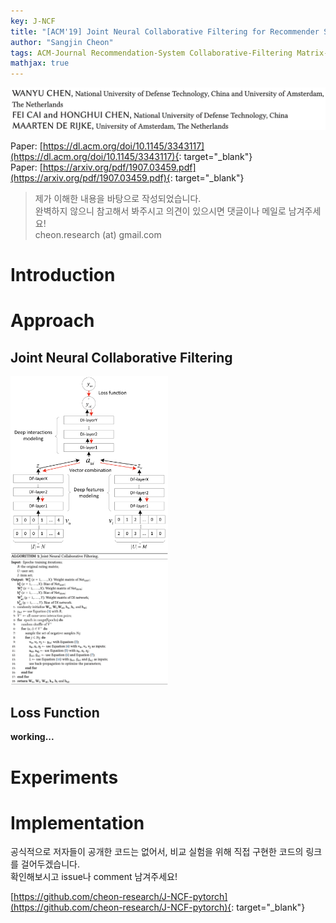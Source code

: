 ```yaml
---
key: J-NCF
title: "[ACM'19] Joint Neural Collaborative Filtering for Recommender Systems 리뷰/설명"
author: "Sangjin Cheon"
tags: ACM-Journal Recommendation-System Collaborative-Filtering Matrix-Factorization Implicit-Feedback Explicit-Feedback
mathjax: true
---
```

  
<img src="https://github.com/cheon-research/cheon-research.github.io/blob/master/assets/post_img/JNCF_authors.png?raw=true">  

Paper: [https://dl.acm.org/doi/10.1145/3343117](https://dl.acm.org/doi/10.1145/3343117){: target="_blank"}  
Paper: [https://arxiv.org/pdf/1907.03459.pdf](https://arxiv.org/pdf/1907.03459.pdf){: target="_blank"}  

>제가 이해한 내용을 바탕으로 작성되었습니다.  
>완벽하지 않으니 참고해서 봐주시고 의견이 있으시면 댓글이나 메일로 남겨주세요!  
>cheon.research (at) gmail.com  
  
   
# Introduction

# Approach
## Joint Neural Collaborative Filtering
<img src="https://github.com/cheon-research/cheon-research.github.io/blob/master/assets/post_img/JNCF_model.png?raw=true" width="50%" height="50%">  
<img src="https://github.com/cheon-research/cheon-research.github.io/blob/master/assets/post_img/JNCF_algorithm.png?raw=true" width="50%" height="50%">  

## Loss Function

__working...__  


# Experiments


# Implementation
공식적으로 저자들이 공개한 코드는 없어서, 비교 실험을 위해 직접 구현한 코드의 링크를 걸어두겠습니다.  
확인해보시고 issue나 comment 남겨주세요!  

[https://github.com/cheon-research/J-NCF-pytorch](https://github.com/cheon-research/J-NCF-pytorch){: target="_blank"}  
